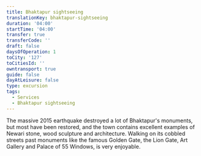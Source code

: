 ```yaml
---
title: Bhaktapur sightseeing
translationKey: bhaktapur-sightseeing
duration: '04:00'
startTime: '04:00'
transfer: true
transferCode: ''
draft: false
daysOfOperation: 1
toCity: '127'
toCitiesId: ''
owntransport: true
guide: false
dayAtLeisure: false
type: excursion
tags:
  - Services
  - Bhaktapur sightseeing
---
```

The massive 2015 earthquake destroyed a lot of Bhaktapur's monuments, but most have been restored, and the town contains excellent examples of Newari stone, wood sculpture and architecture. Walking on its cobbled streets past monuments like the famous Golden Gate, the Lion Gate, Art Gallery and Palace of 55 Windows, is very enjoyable.